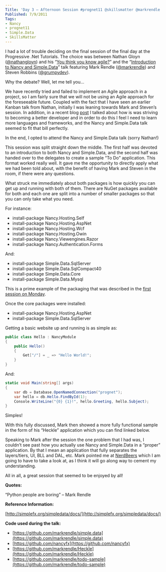```yaml
---
Title: 'Day 3 – Afternoon Session #prognet11 @skillsmatter @markrendle @grumpydev'
Published: 7/9/2011
Tags:
- Nancy
- prognet11
- Simple.Data
- SkillsMatter
---
```


I had a lot of trouble deciding on the final session of the final day at the Progressive .Net Tutorials. The choice was between Nathan Gloyn ([@nathangloyn](http://twitter.com/#!/nathangloyn)) and his “[You think you know agile?](http://skillsmatter.com/podcast/ajax-ria/you-think-you-know-agile)” and the “[Introduction to Nancy and Simple.Data](http://skillsmatter.com/podcast/ajax-ria/introduction-to-nancy-and-simple-data)” talk featuring Mark Rendle ([@markrendle](http://twitter.com/#!/markrendle)) and Steven Robbins ([@grumpydev](http://twitter.com/#!/grumpydev)).

Why the debate? Well, let me tell you…

We have recently tried and failed to implement an Agile approach in a project, so I am fairly sure that we will not be using an Agile approach for the foreseeable future. Coupled with the fact that I have seen an earlier Kanban talk from Nathan, initially I was leaning towards Mark and Steven’s session. In addition, in a recent blog [post](http://www.gep13.co.uk/blog/becoming-a-better-developer) I talked about how is was striving to becoming a better developer and in order to do this I feel I need to learn more languages and frameworks, and the Nancy and Simple.Data talk seemed to fit that bill perfectly.

In the end, I opted to attend the Nancy and Simple.Data talk (sorry Nathan!) 

This session was split straight down the middle. The first half was devoted to an introduction to both Nancy and Simple.Data, and the second half was handed over to the delegates to create a sample “To Do” application. This format worked really well. It gave me the opportunity to directly apply what we had been told about, with the benefit of having Mark and Steven in the room, if there were any questions.

What struck me immediately about both packages is how quickly you can get up and running with both of them. There are NuGet packages available for both and each one are split into a number of smaller packages so that you can only take what you need.

For instance:

- install-package Nancy.Hosting.Self 
- install-package Nancy.Hosting.AspNet 
- install-package Nancy.Hosting.Wcf 
- install-package Nancy.Hosting.Owin 
- install-package Nancy.Viewengines.Razor 
- install-package Nancy.Authentication.Forms 

And:

- install-package Simple.Data.SqlServer 
- install-package Simple.Data.SqlCompact40 
- install-package Simple.Data.Core 
- install-package Simple.Data.Mysql 

This is a prime example of the packaging that was described in the [first session on Monday](http://www.gep13.co.uk/blog/day-1-morning-session-prognet11-skillsmatter-icooper-serialseb).

Once the core packages were installed:

- install-package Nancy.Hosting.AspNet 
- install-package Simple.Data.SqlServer 

Getting a basic website up and running is as simple as:

```csharp
public class Hello : NancyModule
{
    public Hello()
    {
        Get["/"] = _ => "Hello World!";
    }
}
```

And:

```csharp
static void Main(string[] args)
{
    var db = Database.OpenNamedConnection("prognet");
    var hello = db.Hello.FindById(1);
    Console.WriteLine("{0} {1}!", hello.Greeting, hello.Subject);
}
```

Simples!

With this fully discussed, Mark then showed a more fully functional sample in the form of his “Heckle” application which you can find linked below. 

Speaking to Mark after the session the one problem that I had was, I couldn’t see past how you actually use Nancy and Simple.Data in a “proper” application. By that I mean an application that fully separates the layers/tiers, UI, BLL and DAL, etc. Mark pointed me at [NerdBeers](https://github.com/ToJans/NerdBeers) which I am going to have to take a look at, as I think it will go along way to cement my understanding.

All in all, a great session that seemed to be enjoyed by all!

**Quotes:**

“Python people are boring” – Mark Rendle

**Reference Information:**

[http://simplefx.org/simpledata/docs/](http://simplefx.org/simpledata/docs/)

**Code used during the talk:**

- [https://github.com/markrendle/simple.data](https://github.com/markrendle/simple.data)
- [https://github.com/nancyfx](https://github.com/nancyfx)
- [https://github.com/markrendle/Heckle](https://github.com/markrendle/Heckle)
- [https://github.com/markrendle/todo-sample](https://github.com/markrendle/todo-sample)
